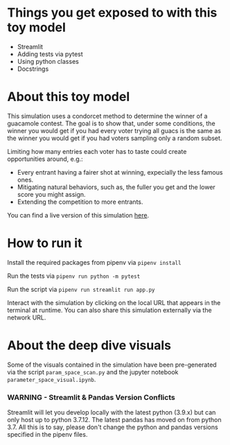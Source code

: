 # Things you get exposed to with this toy model
- Streamlit
- Adding tests via pytest
- Using python classes 
- Docstrings

# About this toy model
This simulation uses a condorcet method to determine the winner of a guacamole contest. 
The goal is to show that, under some conditions, the winner you would get if you had every voter trying all guacs is the same as the winner you would get if you had voters sampling only a random subset. 

Limiting how many entries each voter has to taste could create opportunities around, e.g.:
- Every entrant having a fairer shot at winning, expecially the less famous ones. 
- Mitigating natural behaviors, such as, the fuller you get and the lower score you might assign. 
- Extending the competition to more entrants.

You can find a live version of this simulation [here](https://share.streamlit.io/ideo/ds-toy-models/deploy/avocado-competition/app.py).
# How to run it
Install the required packages from pipenv via 
`pipenv install`

Run the tests via
`pipenv run python -m pytest`

Run the script via 
`pipenv run streamlit run app.py`

Interact with the simulation by clicking on the local URL that appears in the terminal at runtime. You can also share this simulation externally via the network URL.

# About the deep dive visuals

Some of the visuals contained in the simulation have been pre-generated via the script `param_space_scan.py` and the jupyter notebook `parameter_space_visual.ipynb`.


### WARNING - Streamlit & Pandas Version Conflicts

Streamlit will let you develop locally with the latest python (3.9.x) but can only host up to python 3.7.12. The latest pandas has moved on from python 3.7. All this is to say, please don't change the python and pandas versions specified in the pipenv files.